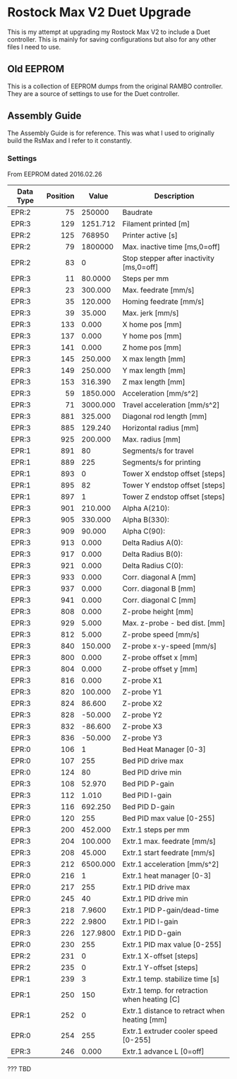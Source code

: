 # Rostock Max V2 Duet Upgrade

This is my attempt at upgrading my Rostock Max V2 to include a Duet controller.  This is mainly for saving configurations but also for any other files I need to use.

## Old EEPROM
This is a collection of EEPROM dumps from the original RAMBO controller.  They are a source of settings to use for the Duet controller.

## Assembly Guide

The Assembly Guide is for reference.  This was what I used to originally build the RsMax and I refer to it constantly.

### Settings
From EEPROM dated 2016.02.26

| Data Type | Position | Value    | Description                                  |
| ---       | ---:     | ---      | ---                                          |
| EPR:2     | 75       | 250000   | Baudrate                                     |
| EPR:3     | 129      | 1251.712 | Filament printed [m]                         |
| EPR:2     | 125      | 768950   | Printer active [s]                           |
| EPR:2     | 79       | 1800000  | Max. inactive time [ms,0=off]                |
| EPR:2     | 83       | 0        | Stop stepper after inactivity [ms,0=off]     |
| EPR:3     | 11       | 80.0000  | Steps per mm                                 |
| EPR:3     | 23       | 300.000  | Max. feedrate [mm/s]                         |
| EPR:3     | 35       | 120.000  | Homing feedrate [mm/s]                       |
| EPR:3     | 39       | 35.000   | Max. jerk [mm/s]                             |
| EPR:3     | 133      | 0.000    | X home pos [mm]                              |
| EPR:3     | 137      | 0.000    | Y home pos [mm]                              |
| EPR:3     | 141      | 0.000    | Z home pos [mm]                              |
| EPR:3     | 145      | 250.000  | X max length [mm]                            |
| EPR:3     | 149      | 250.000  | Y max length [mm]                            |
| EPR:3     | 153      | 316.390  | Z max length [mm]                            |
| EPR:3     | 59       | 1850.000 | Acceleration [mm/s^2]                        |
| EPR:3     | 71       | 3000.000 | Travel acceleration [mm/s^2]                 |
| EPR:3     | 881      | 325.000  | Diagonal rod length [mm]                     |
| EPR:3     | 885      | 129.240  | Horizontal radius [mm]                       |
| EPR:3     | 925      | 200.000  | Max. radius [mm]                             |
| EPR:1     | 891      | 80       | Segments/s for travel                        |
| EPR:1     | 889      | 225      | Segments/s for printing                      |
| EPR:1     | 893      | 0        | Tower X endstop offset [steps]               |
| EPR:1     | 895      | 82       | Tower Y endstop offset [steps]               |
| EPR:1     | 897      | 1        | Tower Z endstop offset [steps]               |
| EPR:3     | 901      | 210.000  | Alpha A(210):                                |
| EPR:3     | 905      | 330.000  | Alpha B(330):                                |
| EPR:3     | 909      | 90.000   | Alpha C(90):                                 |
| EPR:3     | 913      | 0.000    | Delta Radius A(0):                           |
| EPR:3     | 917      | 0.000    | Delta Radius B(0):                           |
| EPR:3     | 921      | 0.000    | Delta Radius C(0):                           |
| EPR:3     | 933      | 0.000    | Corr. diagonal A [mm]                        |
| EPR:3     | 937      | 0.000    | Corr. diagonal B [mm]                        |
| EPR:3     | 941      | 0.000    | Corr. diagonal C [mm]                        |
| EPR:3     | 808      | 0.000    | Z-probe height [mm]                          |
| EPR:3     | 929      | 5.000    | Max. z-probe - bed dist. [mm]                |
| EPR:3     | 812      | 5.000    | Z-probe speed [mm/s]                         |
| EPR:3     | 840      | 150.000  | Z-probe x-y-speed [mm/s]                     |
| EPR:3     | 800      | 0.000    | Z-probe offset x [mm]                        |
| EPR:3     | 804      | 0.000    | Z-probe offset y [mm]                        |
| EPR:3     | 816      | 0.000    | Z-probe X1                                   |
| EPR:3     | 820      | 100.000  | Z-probe Y1                                   |
| EPR:3     | 824      | 86.600   | Z-probe X2                                   |
| EPR:3     | 828      | -50.000  | Z-probe Y2                                   |
| EPR:3     | 832      | -86.600  | Z-probe X3                                   |
| EPR:3     | 836      | -50.000  | Z-probe Y3                                   |
| EPR:0     | 106      | 1        | Bed Heat Manager [0-3]                       |
| EPR:0     | 107      | 255      | Bed PID drive max                            |
| EPR:0     | 124      | 80       | Bed PID drive min                            |
| EPR:3     | 108      | 52.970   | Bed PID P-gain                               |
| EPR:3     | 112      | 1.010    | Bed PID I-gain                               |
| EPR:3     | 116      | 692.250  | Bed PID D-gain                               |
| EPR:0     | 120      | 255      | Bed PID max value [0-255]                    |
| EPR:3     | 200      | 452.000  | Extr.1 steps per mm                          |
| EPR:3     | 204      | 100.000  | Extr.1 max. feedrate [mm/s]                  |
| EPR:3     | 208      | 45.000   | Extr.1 start feedrate [mm/s]                 |
| EPR:3     | 212      | 6500.000 | Extr.1 acceleration [mm/s^2]                 |
| EPR:0     | 216      | 1        | Extr.1 heat manager [0-3]                    |
| EPR:0     | 217      | 255      | Extr.1 PID drive max                         |
| EPR:0     | 245      | 40       | Extr.1 PID drive min                         |
| EPR:3     | 218      | 7.9600   | Extr.1 PID P-gain/dead-time                  |
| EPR:3     | 222      | 2.9800   | Extr.1 PID I-gain                            |
| EPR:3     | 226      | 127.9800 | Extr.1 PID D-gain                            |
| EPR:0     | 230      | 255      | Extr.1 PID max value [0-255]                 |
| EPR:2     | 231      | 0        | Extr.1 X-offset [steps]                      |
| EPR:2     | 235      | 0        | Extr.1 Y-offset [steps]                      |
| EPR:1     | 239      | 3        | Extr.1 temp. stabilize time [s]              |
| EPR:1     | 250      | 150      | Extr.1 temp. for retraction when heating [C] |
| EPR:1     | 252      | 0        | Extr.1 distance to retract when heating [mm] |
| EPR:0     | 254      | 255      | Extr.1 extruder cooler speed [0-255]         |
| EPR:3     | 246      | 0.000    | Extr.1 advance L [0=off]                     |

??? TBD